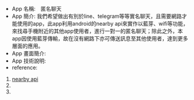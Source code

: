 * App 名稱:　匿名聊天
* App 簡介: 我們希望做出有別於line、telegram等等實名聊天，且需要網路才能使用的app，此app利用android的nearby api來實作以藍芽、wifi等功能，來找尋手機附近的其他app使用者，進行一對一的匿名聊天；除此之外，本app因使用藍芽傳輸，故在沒有網路下亦可傳送訊息至其他使用者，達到更多層面的應用。
* App 畫面簡介:
* App 技術說明:
* reference:
1. [nearby api](https://developer.android.com/distribute/best-practices/engage/nearby-interactions)
2.
3. 
